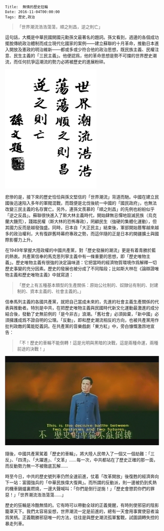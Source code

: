     Title:  無情的歷史狂輪
    Date: 2016-11-04T00:00:00
    Tags: 歷史,政治

<blockquote class="blockquote">
「世界潮流浩浩蕩蕩，順之則昌，逆之則亡」
</blockquote>

這句話，大概是中華民國開國元勳孫文最著名的題詞。孫文看到，週邊的各個成功擺脫傳統政治體制而成立現代化國家的案例——建立蘇聯的十月革命，推動日本進入開放及憲政的明治維新——都或多或少符合他的政治思想，既民族主義、民權注意、民生主義的「三民主義」。他便認爲，他的革命思想是勢不可擋的世界歷史潮流，而任何抗爭這潮流的勢力必將被歷史的進展粉碎。

<img src="/img/shijiechaoliu.jpg" class="figure-img img-fluid img-rounded d-block m-x-auto">

<!-- more -->

悲慘的是，接下來的歷史恰恰與孫文堅信的「世界潮流」背道而馳。中國在建立民國後迅速陷入多年的軍閥混戰，而既便是北伐後統一中國的「國民政府」，也無法改變三民主義的名存實亡。另外，連孫文羨慕的「順之則昌」的先例也紛紛似乎「逆之反昌」。蘇聯很快進入了斯大林主義時代，開始肆無忌憚地毀滅民族（烏克蘭大饑荒），踐踏民權（斯大林的恐怖專政），罔顧民生（強硬的集體化運動），但其國力反而是越發強盛。同時，日本自「大正民主」結束後，軍部開始篡奪越來越多的政治權利，大有復辟舊時幕府專政之勢，而這伴隨的正是日本的開疆擴土與國際影響力上升。

在1949年掌握大陸政權的中國共產黨，對「歷史發展的潮流」更是有着青勝於藍的熱衷。共產黨信奉的馬克思列寧主義中有一條重要的思想，即「歷史唯物主義」。歷史唯物主義有很強的決定論味道：它把當時的經濟物質環境作爲解釋一切歷史事變的充分因素。歷史的發展也被分成了不同階段；比如斯大林在《論辯證唯物主義和歷史唯物主義》中就寫道：

<blockquote class="blockquote">
「歷史上有五種基本類型的生產關係：原始公社制的、奴隸佔有制的、封建制的、資本主義的、社會主義的。」
</blockquote>

信奉馬列主義的各國共產黨，就把自己當成未來的，先進的社會主義生產關係的代表與推動者。特別是中共，在把歷史唯物主義與民國時代新文化運動最激進的成分結合後，發動了史無前例的「是今非古」浪潮。「舊社會」必須拋棄，「新中國」必須擁護成爲不證自明的公理。「反動」，即和歷史潮流相反的方向，也被共產黨用作批判政敵的萬能貶義詞。在共產黨的音樂戲劇「東方紅」中，旁白慷慨激昂地宣告：

<blockquote class="blockquote">
「不！歷史的車輪不能倒轉！這是光明與黑暗的決戰，這是兩種命運，兩種前途的決戰！」
</blockquote>

<img src="/img/lishichelun.jpg" class="img-fluid img-rounded d-block m-x-auto">

隨後，中國共產黨駕着「歷史的車輪」，將大陸人民帶入了一個又一個劫難：「三反」、「四清」、「大躍進」、「文革」……每一次，中共都站在了歷史正確的那一面，而反動勢力無一不被徹底瓦解……

時至今日，中共的歷史號列車仍然全速前進，仗着「改革開放」後復甦的經濟奔向下一站：富國強兵的「中華民族偉大復興」。而所謂的反動派，則一邊被扔到炙熱的機車鍋爐裏燃燒，一邊大聲喊叫：「你們是倒行逆施！」「歷史會懲罰你們的罪惡！」「世界潮流浩浩蕩蕩……」

歷史的狂輪是冷酷無情的。它有時可以帶動全球的正義覺醒，有時則使邪惡的陰影籠罩天下。我們太容易妄想，世界潮流一定是前進的，總有一天會用事實使惡者淪爲笑柄。正義戰勝邪惡唯一的方法，往往是與歷史潮流孤軍奮戰，試圖調轉失控的暴走列車。
